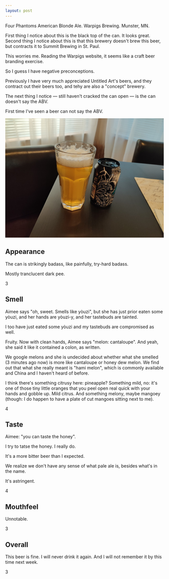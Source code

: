 ```yaml
---
layout: post
---
```

Four Phantoms American Blonde Ale.
Warpigs Brewing.
Munster, MN.

First thing I notice about this is the black top of the can.
It looks great.
Second thing I notice about this is that this brewery doesn't brew this beer,
but contracts it to Summit Brewing in St. Paul.

This worries me.
Reading the Warpigs website,
it seems like a craft beer branding exercise.

So I guess I have negative preconceptions.

Previously I have very much appreciated Untitled Art's beers,
and they contract out their beers too,
and tehy are also a "concept" brewery.

The next thing I notice &mdash;
still haven't cracked the can open &mdash;
is the can doesn't say the ABV.

First time I've seen a beer can not say the ABV.

<img class="beer-photo" src="/beer/images/2021-04-25-warpigs-four-phantoms-american-blonde-ale.jpg"/>


## Appearance

The can is strikingly badass,
like painfully,
try-hard badass.

Mostly tranclucent dark pee.

3


## Smell

Aimee says "oh, sweet. Smells like yòuzi",
but she has just prior eaten some yòuzi,
and her hands are yòuzi-y,
and her tastebuds are tainted.

I too have just eated some yòuzi and my tastebuds are compromised as well.

Fruity.
Now with clean hands, Aimee says "melon: cantaloupe".
And yeah, she said it like it contained a colon, as written.

We google melons and she is undecided about whether what she smelled
(3 minutes ago now) is more like cantaloupe or honey dew melon.
We find out that what she really meant is "hami melon",
which is commonly available and China and I haven't heard of before.

I think there's something citrusy here:
pineapple? Something mild,
no: it's one of those tiny little oranges that you peel open real quick with your hands and gobble up.
Mild citrus.
And something melony,
maybe mangoey
(though: I do happen to have a plate of cut mangoes sitting next to me).

4


## Taste

Aimee: "you can taste the honey".

I try to tatse the honey.
I really do.

It's a more bitter beer than I expected.

We realize we don't have any sense of what pale ale is,
besides what's in the name.

It's astringent.

4


## Mouthfeel

Unnotable.

3


## Overall

This beer is fine.
I will never drink it again.
And I will not remember it by this time next week.

3

